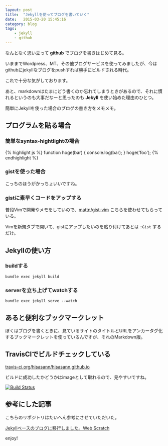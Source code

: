 ```yaml
---
layout: post
title:  "Jekyllを使ってブログを書いていく"
date:   2015-03-20 15:45:16
category: blog
tags:
    - jekyll
    - github
---
```

なんとなく思い立って **github** でブログを書きはじめて見る。

いままでWordpress、MT、その他ブログサービスを使ってみましたが、今はgithubにjekyllなブログをpushすれば勝手にビルドされる時代。

これで十分な気がしております。

あと、markdownはたまにどう書くのか忘れてしまうときがあるので、それに慣れるというのも大事だなーと思ったのも **Jekyll** を使い始めた理由のひとつ。

簡単にJekyllを使った場合のブログの書き方をメモメモ。

## プログラムを貼る場合

### 簡単なsyntax-hightlightの場合

{% highlight js %}
function hoge(bar) {
  console.log(bar);
}
hoge('foo');
{% endhighlight %}

### gistを使った場合

こっちのほうがかっちょいいですね。

<script src="https://gist.github.com/hisasann/0f70abe01786ac1abd9f.js"></script>

### gistに素早くコードをアップする

普段Vimで開発やメモをしていので、[mattn/gist-vim](https://github.com/mattn/gist-vim) こちらを使わせてもらっている。

Vimを新規タブで開いて、gistにアップしたいのを貼り付けてあとは `:Gist` するだけ。

<script src="https://gist.github.com/hisasann/62dbdf756972ea86dffb.js"></script>

## Jekyllの使い方

### buildする

    bundle exec jekyll build

### serverを立ち上げてwatchする

    bundle exec jekyll serve --watch
    
## あると便利なブックマークレット

ぼくはブログを書くときに、見ているサイトのタイトルとURLをアンカータグ化するブックマークレットを使っているんですが、それのMarkdown版。

<script src="https://gist.github.com/hisasann/540105b37e474f803630.js"></script>
    
## TravisCIでビルドチェックしている

[travis-ci.org/hisasann/hisasann.github.io](https://travis-ci.org/hisasann/hisasann.github.io)

ビルドに成功したかどうかはimageとして取れるので、見やすいですね。

[![Build Status](https://travis-ci.org/hisasann/hisasann.github.io.svg)](https://travis-ci.org/hisasann/hisasann.github.io)

## 参考にした記事

こちらのリポジトリはたいへん参考にさせていただいた。

[Jekyllベースのブログに移行しました。Web Scratch](http://efcl.info/2014/07/06/new-blog/)

enjoy!

